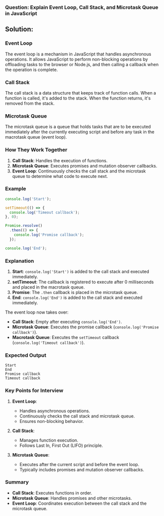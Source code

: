 ### Question: Explain Event Loop, Call Stack, and Microtask Queue in JavaScript

## Solution:

### Event Loop
The event loop is a mechanism in JavaScript that handles asynchronous operations. It allows JavaScript to perform non-blocking operations by offloading tasks to the browser or Node.js, and then calling a callback when the operation is complete.

### Call Stack
The call stack is a data structure that keeps track of function calls. When a function is called, it's added to the stack. When the function returns, it's removed from the stack.

### Microtask Queue
The microtask queue is a queue that holds tasks that are to be executed immediately after the currently executing script and before any task in the macrotask queue (event loop).

### How They Work Together

1. **Call Stack**: Handles the execution of functions.
2. **Microtask Queue**: Executes promises and mutation observer callbacks.
3. **Event Loop**: Continuously checks the call stack and the microtask queue to determine what code to execute next.

### Example

```js
console.log('Start');

setTimeout(() => {
  console.log('Timeout callback');
}, 0);

Promise.resolve()
  .then(() => {
    console.log('Promise callback');
  });

console.log('End');
```

### Explanation

1. **Start**: `console.log('Start')` is added to the call stack and executed immediately.
2. **setTimeout**: The callback is registered to execute after 0 milliseconds and placed in the macrotask queue.
3. **Promise**: The `.then` callback is placed in the microtask queue.
4. **End**: `console.log('End')` is added to the call stack and executed immediately.

The event loop now takes over:

- **Call Stack**: Empty after executing `console.log('End')`.
- **Microtask Queue**: Executes the promise callback (`console.log('Promise callback')`).
- **Macrotask Queue**: Executes the `setTimeout` callback (`console.log('Timeout callback')`).

### Expected Output

```
Start
End
Promise callback
Timeout callback
```

### Key Points for Interview

1. **Event Loop**:
   - Handles asynchronous operations.
   - Continuously checks the call stack and microtask queue.
   - Ensures non-blocking behavior.

2. **Call Stack**:
   - Manages function execution.
   - Follows Last In, First Out (LIFO) principle.

3. **Microtask Queue**:
   - Executes after the current script and before the event loop.
   - Typically includes promises and mutation observer callbacks.

### Summary

- **Call Stack**: Executes functions in order.
- **Microtask Queue**: Handles promises and other microtasks.
- **Event Loop**: Coordinates execution between the call stack and the microtask queue.

